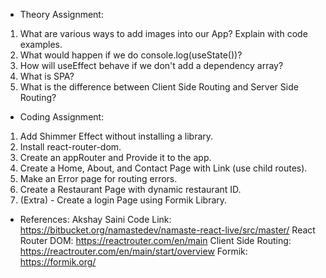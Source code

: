 * Theory Assignment:
1) What are various ways to add images into our App? Explain with code examples.
2) What would happen if we do console.log(useState())?
3) How will useEffect behave if we don't add a dependency array?
4) What is SPA?
5) What is the difference between Client Side Routing and Server Side Routing?

* Coding Assignment:
1) Add Shimmer Effect without installing a library.
2) Install react-router-dom.
3) Create an appRouter and Provide it to the app.
4) Create a Home, About, and Contact Page with Link (use child routes).
5) Make an Error page for routing errors.
6) Create a Restaurant Page with dynamic restaurant ID.
7) (Extra) - Create a login Page using Formik Library.

* References:
Akshay Saini Code Link: https://bitbucket.org/namastedev/namaste-react-live/src/master/
React Router DOM: https://reactrouter.com/en/main
Client Side Routing: https://reactrouter.com/en/main/start/overview
Formik: https://formik.org/
